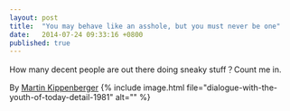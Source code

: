 ```yaml
---
layout: post
title:  "You may behave like an asshole, but you must never be one"
date:   2014-07-24 09:33:16 +0800
published: true
---
```

How many decent people are out there doing sneaky stuff？Count me in.

By [Martin Kippenberger](http://en.wikipedia.org/wiki/Martin_Kippenberger)
{% include image.html file="dialogue-with-the-youth-of-today-detail-1981" alt="" %}
